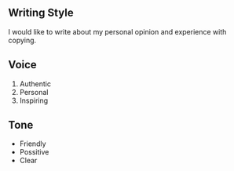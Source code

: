 
## Writing Style
I would like to write about my personal opinion and experience with copying.

## Voice
1. Authentic
2. Personal
3. Inspiring

## Tone
- Friendly
- Possitive
- Clear

